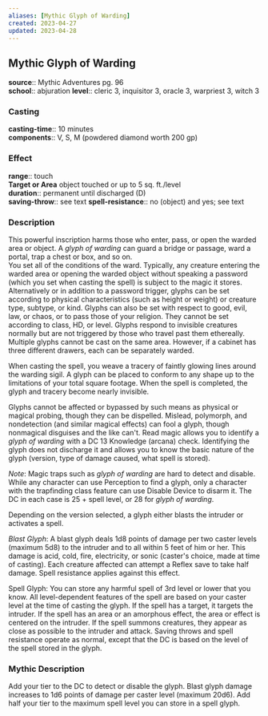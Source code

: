 ```yaml
---
aliases: [Mythic Glyph of Warding]
created: 2023-04-27
updated: 2023-04-28
---
```


## Mythic Glyph of Warding

**source**:: Mythic Adventures pg. 96  
**school**:: abjuration
**level**:: cleric 3, inquisitor 3, oracle 3, warpriest 3, witch 3

### Casting

**casting-time**:: 10 minutes  
**components**:: V, S, M (powdered diamond worth 200 gp)

### Effect

**range**:: touch  
**Target or Area** object touched or up to 5 sq. ft./level  
**duration**:: permanent until discharged (D)  
**saving-throw**:: see text
**spell-resistance**:: no (object) and yes; see text

### Description

This powerful inscription harms those who enter, pass, or open the warded area or object. A *glyph of warding* can guard a bridge or passage, ward a portal, trap a chest or box, and so on.  
You set all of the conditions of the ward. Typically, any creature entering the warded area or opening the warded object without speaking a password (which you set when casting the spell) is subject to the magic it stores. Alternatively or in addition to a password trigger, glyphs can be set according to physical characteristics (such as height or weight) or creature type, subtype, or kind. Glyphs can also be set with respect to good, evil, law, or chaos, or to pass those of your religion. They cannot be set according to class, HD, or level. Glyphs respond to invisible creatures normally but are not triggered by those who travel past them ethereally. Multiple glyphs cannot be cast on the same area. However, if a cabinet has three different drawers, each can be separately warded.  
  
When casting the spell, you weave a tracery of faintly glowing lines around the warding sigil. A glyph can be placed to conform to any shape up to the limitations of your total square footage. When the spell is completed, the glyph and tracery become nearly invisible.  
  
Glyphs cannot be affected or bypassed by such means as physical or magical probing, though they can be dispelled. Mislead, polymorph, and nondetection (and similar magical effects) can fool a glyph, though nonmagical disguises and the like can't. Read magic allows you to identify a *glyph of warding* with a DC 13 Knowledge (arcana) check. Identifying the glyph does not discharge it and allows you to know the basic nature of the glyph (version, type of damage caused, what spell is stored).  
  
*Note*: Magic traps such as *glyph of warding* are hard to detect and disable. While any character can use Perception to find a glyph, only a character with the trapfinding class feature can use Disable Device to disarm it. The DC in each case is 25 + spell level, or 28 for *glyph of warding*.  
  
Depending on the version selected, a glyph either blasts the intruder or activates a spell.  
  
*Blast Glyph*: A blast glyph deals 1d8 points of damage per two caster levels (maximum 5d8) to the intruder and to all within 5 feet of him or her. This damage is acid, cold, fire, electricity, or sonic (caster's choice, made at time of casting). Each creature affected can attempt a Reflex save to take half damage. Spell resistance applies against this effect.  
  
Spell Glyph: You can store any harmful spell of 3rd level or lower that you know. All level-dependent features of the spell are based on your caster level at the time of casting the glyph. If the spell has a target, it targets the intruder. If the spell has an area or an amorphous effect, the area or effect is centered on the intruder. If the spell summons creatures, they appear as close as possible to the intruder and attack. Saving throws and spell resistance operate as normal, except that the DC is based on the level of the spell stored in the glyph.

### Mythic Description

Add your tier to the DC to detect or disable the glyph. Blast glyph damage increases to 1d6 points of damage per caster level (maximum 20d6). Add half your tier to the maximum spell level you can store in a spell glyph.
